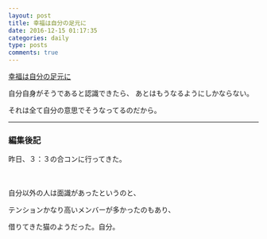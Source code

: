 ```yaml
---
layout: post
title: 幸福は自分の足元に
date: 2016-12-15 01:17:35
categories: daily
type: posts
comments: true
---
```


[幸福は自分の足元に](http://bit.ly/2gCyJQo)

自分自身がそうであると認識できたら、
あとはもうなるようにしかならない。

それは全て自分の意思でそうなってるのだから。

---

### 編集後記

昨日、３：３の合コンに行ってきた。

　

自分以外の人は面識があったというのと、

テンションかなり高いメンバーが多かったのもあり、

借りてきた猫のようだった。自分。

　



